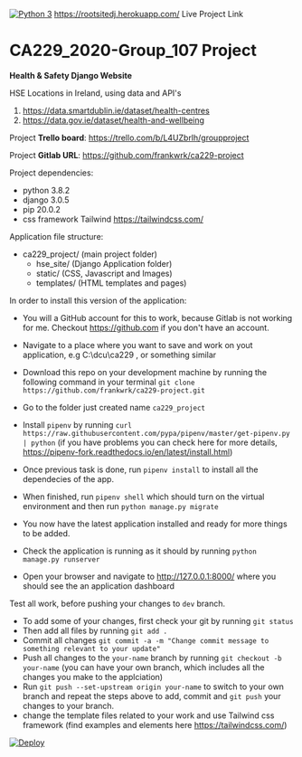[![Python 3](https://pyup.io/repos/github/benmcnelly/qdds/python-3-shield.svg)](https://pyup.io/repos/github/benmcnelly/qdds/)
https://rootsitedj.herokuapp.com/ Live Project Link

# CA229_2020-Group_107 Project

**Health & Safety Django Website**

HSE Locations in Ireland, using data and API's 

1.  https://data.smartdublin.ie/dataset/health-centres
2.  https://data.gov.ie/dataset/health-and-wellbeing

Project **Trello board**: https://trello.com/b/L4UZbrlh/groupproject

Project **Gitlab URL**: https://github.com/frankwrk/ca229-project

Project dependencies: 
*   python 3.8.2 
*   django 3.0.5
*   pip 20.0.2
*   css framework Tailwind https://tailwindcss.com/

Application file structure: 
- ca229_project/  (main project folder)
    - hse_site/   (Django Application folder)
    - static/     (CSS, Javascript and Images)
    - templates/  (HTML templates and pages) 

In order to install this version of the application: 
*  You will a GitHub account for this to work, because Gitlab is not working for me. Checkout https://github.com if you don't have an account.
*  Navigate to a place where you want to save and work on yout application, e.g C:\dcu\ca229 , or something similar
*  Download this repo on your development machine by running the following command in your terminal `git clone https://github.com/frankwrk/ca229-project.git`
*  Go to the folder just created name `ca229_project`
*  Install `pipenv` by running `curl https://raw.githubusercontent.com/pypa/pipenv/master/get-pipenv.py | python` (if you have problems you can check here for more details, https://pipenv-fork.readthedocs.io/en/latest/install.html)
*  Once previous task is done, run `pipenv install` to install all the dependecies of the app.
*  When finished, run `pipenv shell` which should turn on the virtual environment and then run `python manage.py migrate`
*  You now have the latest application installed and ready for more things to be added.
*  Check the application is running as it should by running `python manage.py runserver` 

*  Open your browser and navigate to http://127.0.0.1:8000/ where you should see the an application dashboard


Test all work, before pushing your changes to `dev` branch.
* To add some of your changes, first check your git by running `git status`
* Then add all files by running `git add .`
* Commit all changes `git commit -a -m "Change commit message to something relevant to your update"`
* Push all changes to the `your-name` branch by running `git checkout -b your-name` (you can have your own branch, which includes all the changes you make to the applciation)
* Run `git push --set-upstream origin your-name` to switch to your own branch and repeat the steps above to add, commit and `git push` your changes to your branch.
* change the template files related to your work and use Tailwind css framework (find examples and elements here https://tailwindcss.com/)

[![Deploy](https://www.herokucdn.com/deploy/button.svg)](https://www.heroku.com/deploy/?template=https://github.com/frankwrk/ca229-project)
